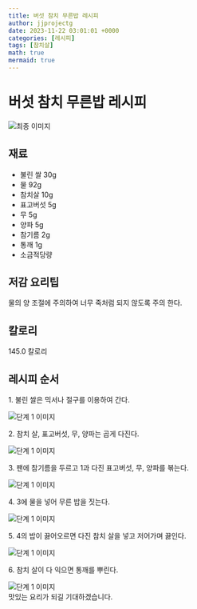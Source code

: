 ```yaml
---
title: 버섯 참치 무른밥 레시피
author: jjprojectg
date: 2023-11-22 03:01:01 +0000
categories: [레시피]
tags: [참치살]
math: true
mermaid: true
---
```

<meta name="og:type" content="website"/>
<meta charset="UTF-8"/>
<div class="header">
  <h1>버섯 참치 무른밥 레시피</h1>
</div>

<div class="container my-4">
  <div class="row">
    <div class="col-12 col-md-6">
      <div class="recipe-image">
        <img src="http://www.foodsafetykorea.go.kr/uploadimg/20141117/20141117053600_1416213360850.jpg" class="step-image" alt="최종 이미지"/>
      </div>
    </div>
    <div class="col-12 col-md-6">
      <div class="ingredients">
        <h2>재료</h2>
        <ul class="card">
          <li> 불린 쌀 30g </li>
          <li>  물 92g </li>
          <li>  참치살 10g </li>
          <li>  표고버섯 5g </li>
          <li>  무 5g </li>
          <li>  양파 5g </li>
          <li>  참기름 2g </li>
          <li>  통깨 1g </li>
          <li>  소금적당량 </li>
</ul>
      </div>
    </div>
    <div class="col-12 col-md-6">
      <div class="ingredients">
        <h2>저감 요리팁</h2>
        <div class="card"> 
          <p>
            물의 양 조절에 주의하여 너무 죽처럼 되지 않도록 주의 한다.
          </p>
        </div>
      </div>
      <div class="ingredients">
        <h2>칼로리</h2>
        <div class="card"> 
          <p>
            145.0 칼로리
          </p>
        </div>
      </div>
    </div>
  </div>

  <h2 class="my-4">레시피 순서</h2>
  <div class="card recipe-card">
    <div class="card-body recipe-step">
      <p class="card-text step-description">1. 불린 쌀은 믹서나 절구를 이용하여 간다.</p>
      <img src="http://www.foodsafetykorea.go.kr/uploadimg/cook/920-1.jpg" alt="단계 1 이미지" class="step-image"/>
    </div>
  </div>
  <div class="card recipe-card">
    <div class="card-body recipe-step">
      <p class="card-text step-description">2. 참치 살, 표고버섯, 무, 양파는 곱게 다진다.</p>
      <img src="http://www.foodsafetykorea.go.kr/uploadimg/cook/920-2.jpg" alt="단계 1 이미지" class="step-image"/>
    </div>
  </div>
  <div class="card recipe-card">
    <div class="card-body recipe-step">
      <p class="card-text step-description">3. 팬에 참기름을 두르고 1과 다진 표고버섯, 무, 양파를 볶는다.</p>
      <img src="http://www.foodsafetykorea.go.kr/uploadimg/cook/920-3.jpg" alt="단계 1 이미지" class="step-image"/>
    </div>
  </div>
  <div class="card recipe-card">
    <div class="card-body recipe-step">
      <p class="card-text step-description">4. 3에 물을 넣어 무른 밥을 짓는다.</p>
      <img src="http://www.foodsafetykorea.go.kr/uploadimg/cook/920-4.jpg" alt="단계 1 이미지" class="step-image"/>
    </div>
  </div>
  <div class="card recipe-card">
    <div class="card-body recipe-step">
      <p class="card-text step-description">5. 4의 밥이 끓어오르면 다진 참치 살을 넣고 저어가며 끓인다.</p>
      <img src="http://www.foodsafetykorea.go.kr/uploadimg/cook/920-5.jpg" alt="단계 1 이미지" class="step-image"/>
    </div>
  </div>
  <div class="card recipe-card">
    <div class="card-body recipe-step">
      <p class="card-text step-description">6. 참치 살이 다 익으면 통깨를 뿌린다.</p>
      <img src="http://www.foodsafetykorea.go.kr/uploadimg/cook/920-6.jpg" alt="단계 1 이미지" class="step-image"/>
    </div>
  </div>

</div>
맛있는 요리가 되길 기대하겠습니다.
